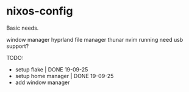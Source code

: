 # nixos-config

Basic needs.

window manager
    hyprland
file manager
    thunar
nvim running
    need usb support?

TODO:
- setup flake | DONE 19-09-25
- setup home manager | DONE 19-09-25
- add window manager 